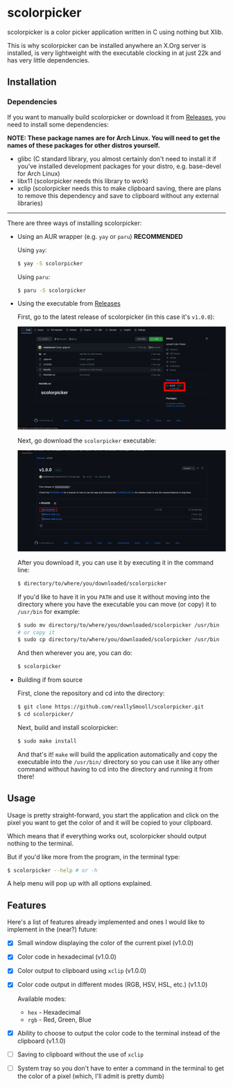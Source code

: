 # scolorpicker
scolorpicker is a color picker application written in C using nothing but Xlib.

This is why scolorpicker can be installed anywhere an X.Org server is installed, is very lightweight with the executable clocking in at just 22k and has very little
dependencies.

## Installation

### Dependencies
If you want to manually build scolorpicker or download it from [Releases](https://www.github.com/reallySmooll/scolorpicker/releases), you need to install some dependencies:

**NOTE: These package names are for Arch Linux. You will need to get the names of these packages for other distros yourself.**

- glibc (C standard library, you almost certainly don't need to install it if you've installed development packages for your distro, e.g. base-devel for Arch Linux)
- libx11 (scolorpicker needs this library to work)
- xclip (scolorpicker needs this to make clipboard saving, there are plans to remove this dependency and save to clipboard without any external libraries)

---

There are three ways of installing scolorpicker:

- Using an AUR wrapper (e.g. `yay` or `paru`) **RECOMMENDED**

    Using `yay`:
    ```bash
    $ yay -S scolorpicker
    ```

    Using `paru`:
    ```bash
    $ paru -S scolorpicker
    ```

- Using the executable from [Releases](https://www.github.com/reallySmooll/scolorpicker/releases)

    First, go to the latest release of scolorpicker (in this case it's `v1.0.0`):

    ![releases](assets/releases.png)

    Next, go download the `scolorpicker` executable:

    ![releases_download](assets/releases_download.png)

    After you download it, you can use it by executing it in the command line:
    ```bash
    $ directory/to/where/you/downloaded/scolorpicker
    ```

    If you'd like to have it in you `PATH` and use it without moving into the directory where you have the executable you can move (or copy) it to `/usr/bin` for example:
    ```bash
    $ sudo mv directory/to/where/you/downloaded/scolorpicker /usr/bin
    # or copy it
    $ sudo cp directory/to/where/you/downloaded/scolorpicker /usr/bin
    ```

    And then wherever you are, you can do:
    ```bash
    $ scolorpicker
    ```

- Building if from source

    First, clone the repository and cd into the directory:
    ```bash
    $ git clone https://github.com/reallySmooll/scolorpicker.git
    $ cd scolorpicker/
    ```

    Next, build and install scolorpicker:
    ```bash
    $ sudo make install
    ```

    And that's it! `make` will build the application automatically and copy the executable into the `/usr/bin/` directory so you can use it like any other command without having to cd into the directory and running it from there!

## Usage
Usage is pretty straight-forward, you start the application and click on the pixel you want to get the color of and it will be copied to your clipboard.

Which means that if everything works out, scolorpicker should output nothing to the terminal.

But if you'd like more from the program, in the terminal type:
```bash
$ scolorpicker --help # or -h
```

A help menu will pop up with all options explained.

## Features
Here's a list of features already implemented and ones I would like to implement in the (near?) future:

- [X] Small window displaying the color of the current pixel (v1.0.0)
- [X] Color code in hexadecimal (v1.0.0)
- [X] Color output to clipboard using `xclip` (v1.0.0)
- [X] Color code output in different modes (RGB, HSV, HSL, etc.) (v1.1.0)

    Available modes:
    - `hex` - Hexadecimal
    - `rgb` - Red, Green, Blue

- [X] Ability to choose to output the color code to the terminal instead of the clipboard (v1.1.0)
- [ ] Saving to clipboard without the use of `xclip`
- [ ] System tray so you don't have to enter a command in the terminal to get the color of a pixel (which, I'll admit is pretty dumb)
